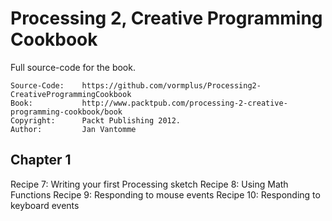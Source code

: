 # Processing 2, Creative Programming Cookbook

Full source-code for the book.

	Source-Code:    https://github.com/vormplus/Processing2-CreativeProgrammingCookbook
    Book:           http://www.packtpub.com/processing-2-creative-programming-cookbook/book
    Copyright:      Packt Publishing 2012.
	Author:         Jan Vantomme

## Chapter 1

Recipe 7: Writing your first Processing sketch
Recipe 8: Using Math Functions
Recipe 9: Responding to mouse events
Recipe 10: Responding to keyboard events